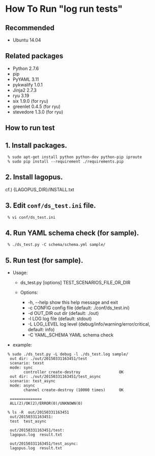 <!-- -*- mode: markdown -*- -->

How To Run "log run tests"
======================================
## Recommended
* Ubuntu 14.04

## Related packages
 * Python 2.7.6
 * pip
 * PyYAML 3.11
 * pykwalify 1.0.1
 * Jinja2 2.7.3
 * ryu 3.19
 * six 1.9.0         (for ryu)
 * greenlet 0.4.5    (for ryu)
 * stevedore 1.3.0   (for ryu)

How to run test
---------------------------
## 1. Install packages.

```
 % sudo apt-get install python python-dev python-pip iproute
 % sudo pip install --requirement ./requirements.pip
```

## 2. Install lagopus.
 cf.) {LAGOPUS\_DIR}/INSTALL.txt

## 3. Edit `conf/ds_test.ini` file.

```
 % vi conf/ds_test.ini
```

## 4. Run YAML schema check (for sample).

```
 % ./ds_test.py -C schema/schema.yml sample/
```

## 5. Run test (for sample).
* Usage:
  * ds_test.py [options] TEST_SCENARIOS_FILE_OR_DIR

  * Options:
    * -h, --help      show this help message and exit
    * -c CONFIG       config file (default: ./conf/ds_test.ini)
    * -d OUT_DIR      out dir (default: ./out)
    * -l LOG          log file (default: stdout)
    * -L LOG_LEVEL    log level (debug/info/warning/error/critical, default: info)
    * -C YAML_SCHEMA  YAML schema check

* example:

```
 % sudo ./ds_test.py -L debug -l ./ds_test.log sample/
  out dir: ./out/20150331163451/test
  scenario: texst
  mode: sync
        controller create-destroy                 OK
  out dir: ./out/20150331163451/test_async
  scenario: test_async
  mode: async
        channel create-destroy (10000 times)      OK

  ==============
  ALL(2)/OK(2)/ERROR(0)/UNKNOWN(0)

 % ls -R  out/20150331163451
  out/20150331163451:
  test  test_async

  out/20150331163451/test:
  lagopus.log  result.txt

  out/20150331163451/test_async:
  lagopus.log  result.txt
```
